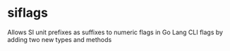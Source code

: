 siflags
=======

Allows SI unit prefixes as suffixes to numeric flags in Go Lang CLI flags by adding two new types and methods